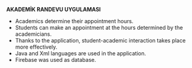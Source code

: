 
<b>AKADEMİK RANDEVU UYGULAMASI</b>
<ul>
<li> Academics determine their appointment hours.</li>
<li> Students can make an appointment at the hours determined by the academicians.</li>
<li> Thanks to the application, student-academic interaction takes place more effectively.</li>
<li> Java and Xml languages are used in the application.</li>
<li> Firebase was used as database.</li>
</ul>
